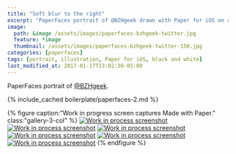 ```yaml
---
title: "Soft blur to the right"
excerpt: "PaperFaces portrait of @BZHgeek drawn with Paper for iOS on an iPad."
image: 
  path: &image /assets/images/paperfaces-bzhgeek-twitter.jpg 
  feature: *image
  thumbnail: /assets/images/paperfaces-bzhgeek-twitter-150.jpg
categories: [paperfaces]
tags: [portrait, illustration, Paper for iOS, black and white]
last_modified_at: 2017-01-17T13:02:38-05:00
---
```


PaperFaces portrait of [@BZHgeek](https://twitter.com/BZHgeek).

{% include_cached boilerplate/paperfaces-2.md %}

{% figure caption:"Work in progress screen captures Made with Paper." class:"gallery-3-col" %}
[![Work in process screenshot](/assets/images/paperfaces-bzhgeek-process-1-600.jpg)](/assets/images/paperfaces-bzhgeek-process-1-lg.jpg)
[![Work in process screenshot](/assets/images/paperfaces-bzhgeek-process-2-600.jpg)](/assets/images/paperfaces-bzhgeek-process-2-lg.jpg)
[![Work in process screenshot](/assets/images/paperfaces-bzhgeek-process-3-600.jpg)](/assets/images/paperfaces-bzhgeek-process-3-lg.jpg)
[![Work in process screenshot](/assets/images/paperfaces-bzhgeek-process-4-600.jpg)](/assets/images/paperfaces-bzhgeek-process-4-lg.jpg)
[![Work in process screenshot](/assets/images/paperfaces-bzhgeek-process-5-600.jpg)](/assets/images/paperfaces-bzhgeek-process-5-lg.jpg)
[![Work in process screenshot](/assets/images/paperfaces-bzhgeek-process-6-600.jpg)](/assets/images/paperfaces-bzhgeek-process-6-lg.jpg)
{% endfigure %}
